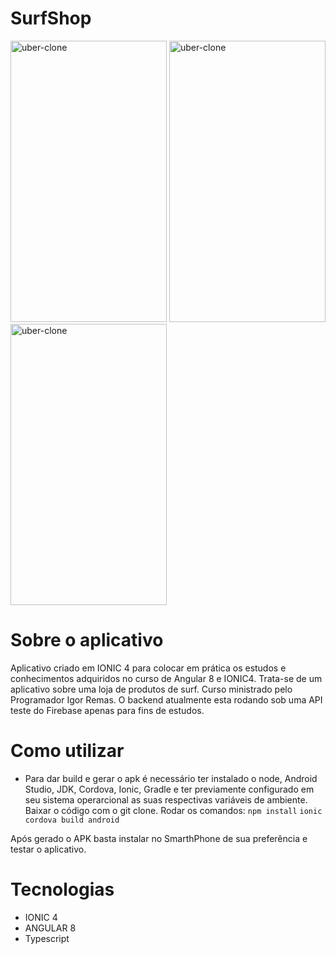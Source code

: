 # SurfShop

<div>
<img class="wp-image-thumb img-responsive minha-classe" src="https://ap.imagensbrasil.org/images/2020/01/03/19fd791dd4d70ca88.jpg" width="250" height="450" alt="uber-clone" />
<img class="wp-image-thumb img-responsive minha-classe" src="https://ap.imagensbrasil.org/images/2020/01/03/2c5a3dfdd2e27167c.jpg" width="250" height="450" alt="uber-clone" />
<img class="wp-image-thumb img-responsive minha-classe" src="https://ap.imagensbrasil.org/images/2020/01/05/camisa.jpg" width="250" height="450" alt="uber-clone" />
</div>

# Sobre o aplicativo
Aplicativo criado em IONIC 4 para colocar em prática os estudos e conhecimentos adquiridos no curso de Angular 8 e IONIC4.
Trata-se de um aplicativo sobre uma loja de produtos de surf. Curso ministrado pelo Programador Igor Remas.
O backend atualmente esta rodando sob uma API teste do Firebase apenas para fins de estudos.

# Como utilizar
* Para dar build e gerar o apk é necessário ter instalado o node, Android Studio, JDK, Cordova, Ionic, Gradle e ter previamente  configurado em seu sistema operarcional as suas respectivas variáveis de ambiente.
Baixar o código com o git clone.
Rodar os comandos:
`npm install`
`ionic cordova build android`

Após gerado o APK basta instalar no SmarthPhone de sua preferência e testar o aplicativo.

# Tecnologias 
- IONIC 4
- ANGULAR 8
- Typescript


